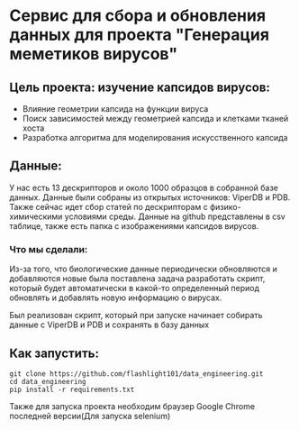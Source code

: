 # Сервис для сбора и обновления данных для проекта "Генерация меметиков вирусов"

## Цель проекта: изучение капсидов вирусов:
 - Влияние геометрии капсида на функции вируса
 - Поиск зависимостей между геометрией капсида и клетками тканей хоста
 - Разработка алгоритма для моделирования искусственного капсида

## Данные:
  У нас есть 13 дескрипторов и около 1000 образцов в собранной базе данных. Данные были собраны из открытых источников: ViperDB и PDB.
  Также сейчас идет сбор статей по дескрипторам с физико-химическими условиями среды.
  Данные на github представлены в csv таблице, также есть папка с изображениями капсидов вирусов.

### Что мы сделали:
Из-за того, что биологические данные периодически обновляются и добавляются новые была поставлена задача разработать скрипт,
который будет автоматически в какой-то определенный период обновлять и добавлять новую информацию о вирусах.

Был реализован скрипт, который при запуске начинает собирать данные с ViperDB и PDB и сохранять в базу данных

## Как запустить:

```
git clone https://github.com/flashlight101/data_engineering.git
cd data_engineering
pip install -r requirements.txt
```
Также для запуска проекта необходим браузер Google Chrome последней версии(Для запуска selenium)
